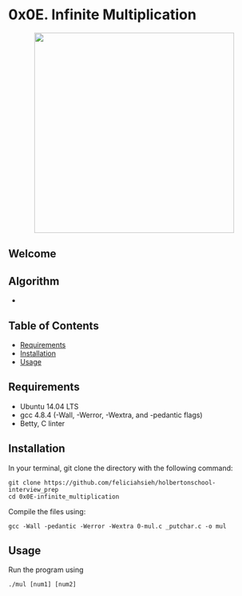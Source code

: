 # 0x0E. Infinite Multiplication

<p align="center"><img src="bePceUMnSG-binary_search_gif.gif" height="400px" /></p>

## Welcome


## Algorithm

* 

## Table of Contents
* [Requirements](#requirements)
* [Installation](#installation)
* [Usage](#usage)

## Requirements
* Ubuntu 14.04 LTS
* gcc 4.8.4 (-Wall, -Werror, -Wextra, and -pedantic flags)
* Betty, C linter

## Installation
In your terminal, git clone the directory with the following command:
```
git clone https://github.com/feliciahsieh/holbertonschool-interview_prep
cd 0x0E-infinite_multiplication
```

Compile the files using:

```
gcc -Wall -pedantic -Werror -Wextra 0-mul.c _putchar.c -o mul
```

## Usage

Run the program using

```
./mul [num1] [num2]
```
